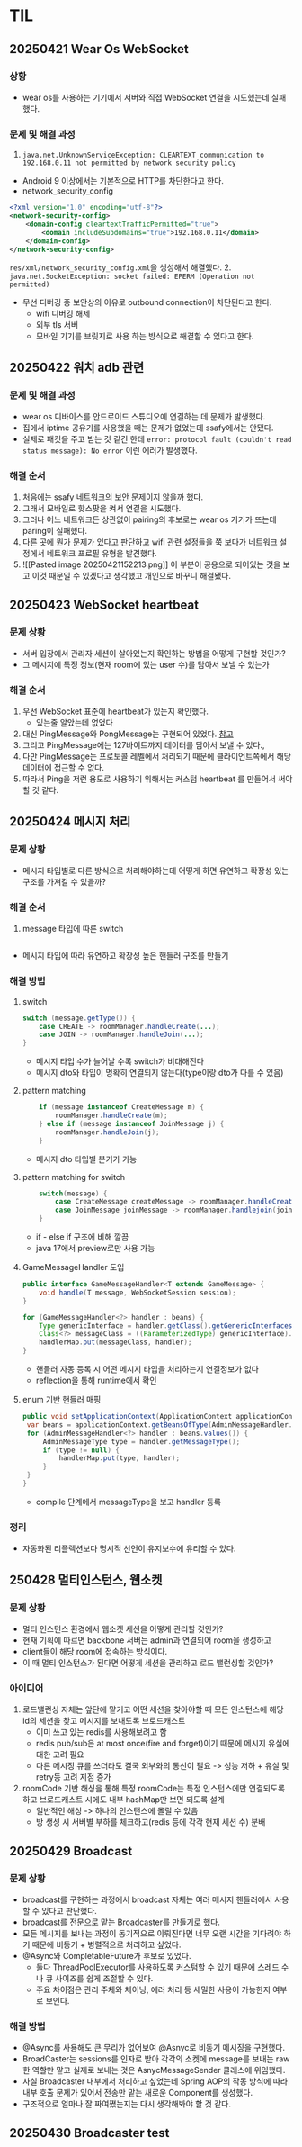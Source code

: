 # TIL

## 20250421 Wear Os WebSocket

### 상황

- wear os를 사용하는 기기에서 서버와 직접 WebSocket 연결을 시도했는데 실패했다.

### 문제 및 해결 과정

1. `java.net.UnknownServiceException: CLEARTEXT communication to 192.168.0.11 not permitted by network security policy`

- Android 9 이상에서는 기본적으로 HTTP를 차단한다고 한다.
- network_security_config

```xml
<?xml version="1.0" encoding="utf-8"?>
<network-security-config>
    <domain-config cleartextTrafficPermitted="true">
        <domain includeSubdomains="true">192.168.0.11</domain>
    </domain-config>
</network-security-config>

```

`res/xml/network_security_config.xml`을 생성해서 해결했다. 2. `java.net.SocketException: socket failed: EPERM (Operation not permitted)`

- 무선 디버깅 중 보안상의 이유로 outbound connection이 차단된다고 한다.
  - wifi 디버깅 해제
  - 외부 tls 서버
  - 모바일 기기를 브릿지로 사용
    하는 방식으로 해결할 수 있다고 한다.

## 20250422 워치 adb 관련

### 문제 및 해결 과정

- wear os 디바이스를 안드로이드 스튜디오에 연결하는 데 문제가 발생했다.
- 집에서 iptime 공유기를 사용했을 때는 문제가 없었는데 ssafy에서는 안됐다.
- 실제로 패킷을 주고 받는 것 같긴 한데 `error: protocol fault (couldn't read status message): No error` 이런 에러가 발생했다.

### 해결 순서

1. 처음에는 ssafy 네트워크의 보안 문제이지 않을까 했다.
2. 그래서 모바일로 핫스팟을 켜서 연결을 시도했다.
3. 그러나 어느 네트워크든 상관없이 pairing의 후보로는 wear os 기기가 뜨는데 paring이 실패했다.
4. 다른 곳에 뭔가 문제가 있다고 판단하고 wifi 관련 설정들을 쭉 보다가 네트워크 설정에서 네트워크 프로필 유형을 발견했다.
5. ![[Pasted image 20250421152213.png]] 이 부분이 공용으로 되어있는 것을 보고 이것 때문일 수 있겠다고 생각했고 개인으로 바꾸니 해결됐다.

## 20250423 WebSocket heartbeat

### 문제 상황

- 서버 입장에서 관리자 세션이 살아있는지 확인하는 방법을 어떻게 구현할 것인가?
- 그 메시지에 특정 정보(현재 room에 있는 user 수)를 담아서 보낼 수 있는가

### 해결 순서

1. 우선 WebSocket 표준에 heartbeat가 있는지 확인했다.
   - 있는줄 알았는데 없었다
2. 대신 PingMessage와 PongMessage는 구현되어 있었다. [참고](https://datatracker.ietf.org/doc/html/rfc6455#section-5.5.2)
3. 그리고 PingMessage에는 127바이트까지 데이터를 담아서 보낼 수 있다.,
4. 다만 PingMessage는 프로토콜 레벨에서 처리되기 때문에 클라이언트쪽에서 해당 데이터에 접근할 수 없다.
5. 따라서 Ping을 저런 용도로 사용하기 위해서는 커스텀 heartbeat 를 만들어서 써야할 것 같다.

## 20250424 메시지 처리

### 문제 상황

- 메시지 타입별로 다른 방식으로 처리해야하는데 어떻게 하면 유연하고 확장성 있는 구조를 가져갈 수 있을까?

### 해결 순서

1. message 타입에 따른 switch

   ```### 목표

   ```

- 메시지 타입에 따라 유연하고 확장성 높은 핸들러 구조를 만들기

### 해결 방법

1. switch
   ```java
   switch (message.getType()) {
       case CREATE -> roomManager.handleCreate(...);
       case JOIN -> roomManager.handleJoin(...);
   }
   ```
   - 메시지 타입 수가 늘어날 수록 switch가 비대해진다
   - 메시지 dto와 타입이 명확히 연결되지 않는다(type이랑 dto가 다를 수 있음)
2. pattern matching
   ```java
       if (message instanceof CreateMessage m) {
           roomManager.handleCreate(m);
       } else if (message instanceof JoinMessage j) {
           roomManager.handleJoin(j);
       }
   ```
   - 메시지 dto 타입별 분기가 가능
3. pattern matching for switch

   ```java
       switch(message) {
           case CreateMessage createMessage -> roomManager.handleCreate(createMessage)
           case JoinMessage joinMessage -> roomManager.handlejoin(joinMessage)
       }
   ```

   - if - else if 구조에 비해 깔끔
   - java 17에서 preview로만 사용 가능

4. GameMessageHandler<T> 도입

   ```java
   public interface GameMessageHandler<T extends GameMessage> {
       void handle(T message, WebSocketSession session);
   }
   ```

   ```java
   for (GameMessageHandler<?> handler : beans) {
       Type genericInterface = handler.getClass().getGenericInterfaces()[0];
       Class<?> messageClass = ((ParameterizedType) genericInterface).getActualTypeArguments()[0];
       handlerMap.put(messageClass, handler);
   }
   ```

   - 핸들러 자동 등록 시 어떤 메시지 타입을 처리하는지 연결정보가 없다
   - reflection을 통해 runtime에서 확인

5. enum 기반 핸들러 매핑

   ```java
   public void setApplicationContext(ApplicationContext applicationContext) {
   	var beans = applicationContext.getBeansOfType(AdminMessageHandler.class);
   	for (AdminMessageHandler<?> handler : beans.values()) {
   		AdminMessageType type = handler.getMessageType();
   		if (type != null) {
   			handlerMap.put(type, handler);
   		}
   	}
   }

   ```

   - compile 단계에서 messageType을 보고 handler 등록

### 정리

- 자동화된 리플렉션보다 명시적 선언이 유지보수에 유리할 수 있다.

## 250428 멀티인스턴스, 웹소켓

### 문제 상황

- 멀티 인스턴스 환경에서 웹소켓 세션을 어떻게 관리할 것인가?
- 현재 기획에 따르면 backbone 서버는 admin과 연결되어 room을 생성하고
- client들이 해당 room에 접속하는 방식이다.
- 이 때 멀티 인스턴스가 된다면 어떻게 세션을 관리하고 로드 밸런싱할 것인가?

### 아이디어

1. 로드밸런싱 자체는 앞단에 맡기고 어떤 세션을 찾아야할 때 모든 인스턴스에 해당 id의 세션을 찾고 메시지를 보내도록 브로드캐스트
   - 이미 쓰고 있는 redis를 사용해보려고 함
   - redis pub/sub은 at most once(fire and forget)이기 때문에 메시지 유실에 대한 고려 필요
   - 다른 메시징 큐를 쓰더라도 결국 외부와의 통신이 필요 -> 성능 저하 + 유실 및 retry등 고려 지점 증가
2. roomCode 기반 해싱을 통해 특정 roomCode는 특정 인스턴스에만 연결되도록 하고 브로드캐스트 시에도 내부 hashMap만 보면 되도록 설계
   - 일반적인 해싱 -> 하나의 인스턴스에 몰릴 수 있음
   - 방 생성 시 서버별 부하를 체크하고(redis 등에 각각 현재 세션 수) 분배

## 20250429 Broadcast

### 문제 상황

- broadcast를 구현하는 과정에서 broadcast 자체는 여러 메시지 핸들러에서 사용할 수 있다고 판단했다.
- broadcast를 전문으로 맡는 Broadcaster를 만들기로 했다.
- 모든 메시지를 보내는 과정이 동기적으로 이뤄진다면 너무 오랜 시간을 기다려야 하기 때문에 비동기 + 병렬적으로 처리하고 싶었다.
- @Async와 CompletableFuture가 후보로 있었다.
  - 둘다 ThreadPoolExecutor를 사용하도록 커스텀할 수 있기 때문에 스레드 수나 큐 사이즈를 쉽게 조절할 수 있다.
  - 주요 차이점은 관리 주체와 체이닝, 에러 처리 등 세밀한 사용이 가능한지 여부로 보인다.

### 해결 방법

- @Async를 사용해도 큰 무리가 없어보여 @Asnyc로 비동기 메시징을 구현했다.
- BroadCaster는 sessions를 인자로 받아 각각의 소켓에 message를 보내는 raw한 역할만 맡고 실제로 보내는 것은 AsnycMessageSender 클래스에 위임했다.
- 사실 Broadcaster 내부에서 처리하고 싶었는데 Spring AOP의 작동 방식에 따라 내부 호출 문제가 있어서 전송만 맡는 새로운 Component를 생성했다.
- 구조적으로 얼마나 잘 짜여쪘는지는 다시 생각해봐야 할 것 같다.

## 20250430 Broadcaster test
